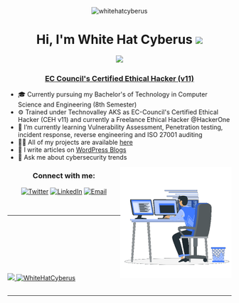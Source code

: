 <p align="center"><img src="https://komarev.com/ghpvc/?username=whitehatcyberus&label=Profile%20views&color=0e75b6&style=flat" alt="whitehatcyberus" /></p>

<h1 align="center"><b>Hi, I'm White Hat Cyberus <img src="https://media.giphy.com/media/hvRJCLFzcasrR4ia7z/giphy.gif" width="35"></b></h1>

<p align="center">
  <a href="https://github.com/DenverCoder1/readme-typing-svg"><img src="https://readme-typing-svg.herokuapp.com?font=Time+New+Roman&color=cyan&size=25&center=true&vCenter=true&width=700&height=100&lines=Security+Researcher,;Penetration+Tester,;Vulnerability+Analyst,;Enterprise+External+Auditor+ISO+27001,;CyberSecurity+Awareness+Speaker/Blogger;HackerOne's+Bug+Bounty+Hunter"></a>
</p>

<h3 align="center"><a href="https://aspen.eccouncil.org/VerifyBadge?type=training&a=kd0njM3W2TclJ0sO02HQ4A==">EC Council's Certified Ethical Hacker (v11)</a></h3>

<ul>
  <li>🎓 Currently pursuing my Bachelor's of Technology in Computer Science and Engineering (8th Semester)</li>
  <li>⚙️ Trained under Technovalley AKS as EC-Council's Certified Ethical Hacker (CEH v11) and currently a Freelance Ethical Hacker @HackerOne</li>
  <li>🌱 I’m currently learning Vulnerability Assessment, Penetration testing, incident response, reverse engineering and ISO 27001 auditing</li>
  <li>👨‍💻 All of my projects are available <a href="https://github.com/WhiteHatCyberus">here</a></li>
  <li>📝 I write articles on <a href="https://ethicalcyberuspathways.wordpress.com/">WordPress Blogs</a></li>
  <li>💬 Ask me about cybersecurity trends </li>
</ul>

<picture><img align="right" src="https://github.com/0xAbdulKhalid/0xAbdulKhalid/raw/main/assets/mdImages/Right_Side.gif" width="250px"></picture>

<h3 align="center">Connect with me:</h3>
<p align="center">
  <a href="https://twitter.com/mattsleety" target="_blank"><img src="https://img.shields.io/badge/-Twitter-1DA1F2?style=flat-square&logo=twitter&logoColor=white" alt="Twitter"></a>
  <a href="https://linkedin.com/in/whcyberus" target="_blank"><img src="https://img.shields.io/badge/-LinkedIn-0077B5?style=flat-square&logo=linkedin&logoColor=white" alt="LinkedIn"></a>
  <a href="https://ethicalcyberuspathways
         

  </a>
           <a href="mailto:whcyberus@gmail.com"><img src="https://img.shields.io/badge/Email-whcyberus-brightgreenc14438?style=flat&logo=MicrosoftOutlook&logoColor=green" alt="Email"></a>
</p>
<br>

---

<br></br>
<br></br>
<br></br>
<div align="left">
  <a href="https://github.com/WhiteHatCyberus/">
    <img src="https://github-readme-stats.vercel.app/api?username=WhiteHatCyberus&show_icons=true&include_all_commits=true&count_private=true&line_height=20&title_color=7A7ADB&icon_color=2234AE&text_color=D3D3D3&bg_color=0,000000,130F40" width="450" >
  <a href="https://github.com/WhiteHatCyberus/">
    <img src="https://github-readme-stats.vercel.app/api/top-langs?username=WhiteHatCyberus&show_icons=true&locale=en&layout=compact&line_height=20&title_color=7A7ADB&icon_color=2234AE&text_color=D3D3D3&bg_color=0,000000,130F40" width="375" alt="WhiteHatCyberus"/>
  </a>
</div>

<br>

-----

